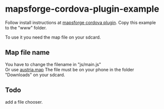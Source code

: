 mapsforge-cordova-plugin-example
================================

Follow install instructions at <a href="https://github.com/afsuarez/mapsforge-cordova-plugin">mapsforge cordova plugin</a>.
Copy this example to the "www" folder.

To use it you need the map file on your sdcard. 

Map file name
-------------------
You have to change the filename in "js/main.js"<br/>
Or use <a href="http://download.mapsforge.org/maps/europe/austria.map">austria.map</a>
The file must be on your phone in the folder "Downloads" on your sdcard.

Todo
-----
add a file chooser. 


